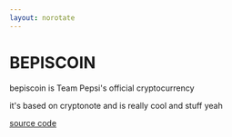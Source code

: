 ```yaml
---
layout: norotate
---
```


<h1 class="benis"><lol>B</lol><oman>EP<lol>IS</lol></oman><lol>CO</lol><oman>I</oman><lol><oman>N</oman></lol></h1>

bepiscoin is Team Pepsi's official cryptocurrency

it's based on cryptonote and is really cool and stuff yeah

[source code](https://github.com/Team-Pepsi/bepiscoin)

